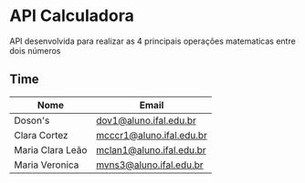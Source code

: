 
# API Calculadora

API desenvolvida para realizar as 4 principais operações matematicas entre dois números

## Time

| Nome               | Email                    |
| ------------------ | ------------------------ |
| Doson's            | dov1@aluno.ifal.edu.br   |
| Clara Cortez       | mcccr1@aluno.ifal.edu.br |
| Maria Clara Leão   | mclan1@aluno.ifal.edu.br |  
| Maria Veronica     | mvns3@aluno.ifal.edu.br  | 
